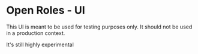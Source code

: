 # Open Roles - UI 

This UI is meant to be used for testing purposes only. It should not be used in a production context. 

It's still highly experimental 